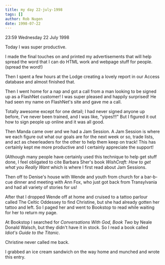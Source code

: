 ```yaml
---
title: my day 22-july-1998
tags: []
author: Rob Nugen
date: 1998-07-22
---
```


<title>My day</title>

<p class=date>23:59 Wednesday 22 July 1998</p>

<p>Today I was super productive.

<p>I made the final touches on and printed my advertisements that will help spread the word that I can do HTML work and webpage stuff for people.  (spread the word!)

<p>Then I spent a few hours at the Lodge creating a lovely report in our Access database and almost finished that.

<p>Then I went home for a nap and got a call from a man looking to be signed up as a FlashNet customer!  I was super pleased and happily surprised!  He had seen my name on FlashNet's site and gave me a call.  

<p>Totally awesome except for one detail; I had never signed anyone up before, I've never been trained, and I was like, "yipes!!!"  But I figured it out how to sign people up online and it was all good.

<p>Then Manda came over and we had a Jam Session.  A Jam Session is where we each figure out what our goals are for the next week or so, trade lists, and act as cheerleaders for the other to help them keep on track!  This has certainly kept me more productive and I certainly appreciate the support!

<p>(Although many people have certainly used this technique to help get stuff done, I feel obligated to cite Barbara Sher's book <em>WishCraft: How to get what you Really Want</em> which is where I first read about Jam Sessions.

<p>Then off to Denise's house with Wende and youth from church for a bar-b-cue dinner and meeting with Ann Fox, who just got back from Transylvania and had all variety of stories for us!

<p>After that I dropped Wende off at home and cruised to a tattoo parlour called The Celtic Oddessey to find Christine, but she had already gotten her tattoo and left.  So I paged her and went to Bookstop to read while waiting for her to return my page.

<p>At Bookstop I searched for <em>Conversations With God, Book Two</em> by Neale Donald Walsch, but they didn't have it in stock.  So I read a book called <em>Idiot's Guide to the Titanic</em>.  

<p>Christine never called me back.

<p>I grabbed an ice cream sandwich on the way home and munched and wrote this entry.
</p>

